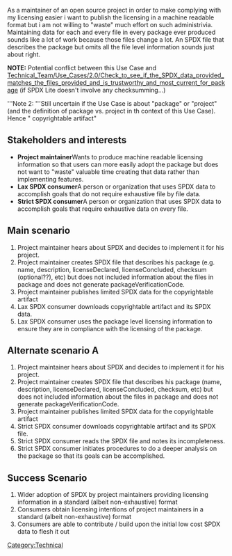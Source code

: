 As a maintainer of an open source project in order to make complying
with my licensing easier i want to publish the licensing in a machine
readable format but i am not willing to "waste" much effort on such
administrivia. Maintaining data for each and every file in every package
ever produced sounds like a lot of work because those files change a
lot. An SPDX file that describes the package but omits all the file
level information sounds just about right.

**NOTE:** Potential conflict between this Use Case and
[Technical\_Team/Use\_Cases/2.0/Check\_to\_see\_if\_the\_SPDX\_data\_provided\_matches\_the\_files\_provided\_and\_is\_trustworthy\_and\_most\_current\_for\_package](Technical_Team/Use_Cases/2.0/Check_to_see_if_the_SPDX_data_provided_matches_the_files_provided_and_is_trustworthy_and_most_current_for_package "wikilink")
(if SPDX Lite doesn't involve any checksumming...)

'''Note 2: '''Still uncertain if the Use Case is about "package" or
"project" (and the definition of package vs. project in th context of
this Use Case). Hence " copyrightable artifact"

## Stakeholders and interests

  - **Project maintainer**Wants to produce machine readable licensing
    information so that users can more easily adopt the package but does
    not want to "waste" valuable time creating that data rather than
    implementing features.
  - **Lax SPDX consumer**A person or organization that uses SPDX data to
    accomplish goals that do not require exhaustive file by file data.
  - **Strict SPDX consumer**A person or organization that uses SPDX data
    to accomplish goals that require exhaustive data on every file.

## Main scenario

1.  Project maintainer hears about SPDX and decides to implement it for
    his project.
2.  Project maintainer creates SPDX file that describes his package
    (e.g. name, description, licenseDeclared, licenseConcluded, checksum
    (optional??), etc) but does not included information about the files
    in package and does not generate packageVerificationCode.
3.  Project maintainer publishes limited SPDX data for the copyrightable
    artifact
4.  Lax SPDX consumer downloads copyrightable artifact and its SPDX
    data.
5.  Lax SPDX consumer uses the package level licensing information to
    ensure they are in compliance with the licensing of the package.

## Alternate scenario A

1.  Project maintainer hears about SPDX and decides to implement it for
    his project.
2.  Project maintainer creates SPDX file that describes his package
    (name, description, licenseDeclared, licenseConcluded, checksum,
    etc) but does not included information about the files in package
    and does not generate packageVerificationCode.
3.  Project maintainer publishes limited SPDX data for the copyrightable
    artifact
4.  Strict SPDX consumer downloads copyrightable artifact and its SPDX
    file.
5.  Strict SPDX consumer reads the SPDX file and notes its
    incompleteness.
6.  Strict SPDX consumer initiates procedures to do a deeper analysis on
    the package so that its goals can be accomplished.

## Success Scenario

1.  Wider adoption of SPDX by project maintainers providing licensing
    information in a standard (albeit non-exhaustive) format
2.  Consumers obtain licensing intentions of project maintainers in a
    standard (albeit non-exhaustive) format
3.  Consumers are able to contribute / build upon the initial low cost
    SPDX data to flesh it out

[Category:Technical](Category:Technical "wikilink")
